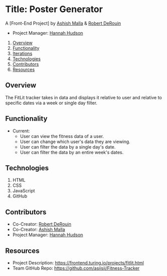 # Title: Poster Generator

A [Front-End Project] by [Ashish Malla](https://github.com/asiisii) & [Robert DeRouin](https://github.com/robertjosephderouin)

* Project Manager: [Hannah Hudson](https://github.com/hannahhch)

1. [Overview](#overview)
2. [Functionality](#functionality)
3. [Iterations](#iterations)
4. [Technologies](#technologies)
5. [Contributors](#contributors)
6. [Resources](#resources)

## Overview

The FitLit tracker takes in data and displays it relative to user and relative to specific dates via a week or single day filter.

## Functionality

* Current:
  * User can view the fitness data of a user.
  * User can change which user's data they are viewing.
  * User can filter the data by a single day's date.
  * User can filter the data by an entire week's dates.


## Technologies

1. HTML
2. CSS
3. JavaScript
4. GitHub

## Contributors

* Co-Creator: [Robert DeRouin](https://github.com/robertjosephderouin)
* Co-Creator: [Ashish Malla](https://github.com/asiisii)
* Project Manager: [Hannah Hudson](https://github.com/hannahhch)

## Resources
* Project Description: https://frontend.turing.io/projects/fitlit.html
* Team GitHub Repo: https://github.com/asiisii/Fitness-Tracker
